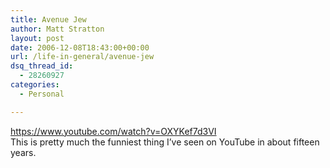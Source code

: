 ```yaml
---
title: Avenue Jew
author: Matt Stratton
layout: post
date: 2006-12-08T18:43:00+00:00
url: /life-in-general/avenue-jew
dsq_thread_id:
  - 28260927
categories:
  - Personal

---
```

https://www.youtube.com/watch?v=OXYKef7d3VI  
This is pretty much the funniest thing I&#8217;ve seen on YouTube in about fifteen years.